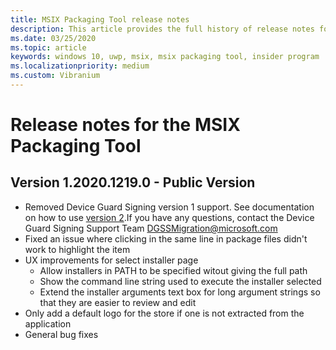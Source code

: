 ```yaml
---
title: MSIX Packaging Tool release notes
description: This article provides the full history of release notes for different versions of the MSIX Packaging Tool.
ms.date: 03/25/2020
ms.topic: article
keywords: windows 10, uwp, msix, msix packaging tool, insider program
ms.localizationpriority: medium
ms.custom: Vibranium
---
```


# Release notes for the MSIX Packaging Tool

## Version 1.2020.1219.0 - Public Version
- Removed Device Guard Signing version 1 support. See documentation on how to use [version 2](../../package/signing-package-device-guard-signing.md).If you have any questions, contact the Device Guard Signing Support Team DGSSMigration@microsoft.com
- Fixed an issue where clicking in the same line in package files didn't work to highlight the item
- UX improvements for select installer page
  - Allow installers in PATH to be specified witout giving the full path
  - Show the command line string used to execute the installer selected
  - Extend the installer arguments text box for long argument strings so that they are easier to review and edit
- Only add a default logo for the store if one is not extracted from the application
- General bug fixes
